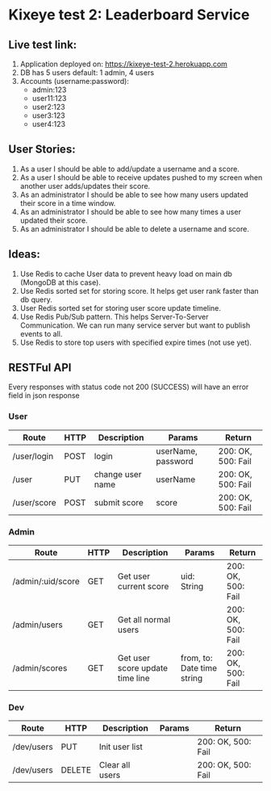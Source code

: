 # Kixeye test 2: Leaderboard Service

## Live test link:
1. Application deployed on: https://kixeye-test-2.herokuapp.com
2. DB has 5 users default: 1 admin, 4 users
3. Accounts (username:password):
     - admin:123
     - user11:123
     - user2:123
     - user3:123
     - user4:123

## User Stories:
1. As a user I should be able to add/update a username and a score.
2. As a user I should be able to receive updates pushed to my screen when another user adds/updates their score.
3. As an administrator I should be able to see how many users updated their score in a time window.
4. As an administrator I should be able to see how many times a user updated their score.
5. As an administrator I should be able to delete a username and score.

## Ideas:
1. Use Redis to cache User data to prevent heavy load on main db (MongoDB at this case).
2. Use Redis sorted set for storing score. It helps get user rank faster than db query.
3. User Redis sorted set for storing user score update timeline.
4. Use Redis Pub/Sub pattern. This helps Server-To-Server Communication. We can run many service server but want to publish events to all.
5. Use Redis to store top users with specified expire times (not use yet).

## RESTFul API

Every responses with status code not 200 (SUCCESS) will have an error field in json response

### User

Route | HTTP | Description | Params | Return
--- | --- | --- | --- | ---
/user/login | POST | login | userName, password | 200: OK, 500: Fail
/user | PUT | change user name | userName | 200: OK, 500: Fail
/user/score | POST | submit score | score | 200: OK, 500: Fail

### Admin

Route | HTTP | Description | Params | Return
--- | --- | --- | --- | ---
/admin/:uid/score | GET | Get user current score | uid: String | 200: OK, 500: Fail
/admin/users | GET | Get all normal users | | 200: OK, 500: Fail
/admin/scores | GET | Get user score update time line | from, to: Date time string |  200: OK, 500: Fail

### Dev

Route | HTTP | Description | Params | Return
--- | --- | --- | --- | ---
/dev/users | PUT | Init user list | | 200: OK, 500: Fail
/dev/users | DELETE | Clear all users | | 200: OK, 500: Fail
